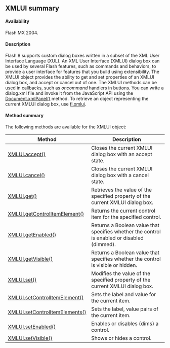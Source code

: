 ## XMLUI summary

#### Availability

Flash MX 2004.

#### Description

Flash 8 supports custom dialog boxes written in a subset of the XML User Interface Language (XUL). An XML User Interface (XMLUI) dialog box can be used by several Flash features, such as commands and behaviors, to provide a user interface for features that you build using extensibility. The XMLUI object provides the ability to get and set properties of an XMLUI dialog box, and accept or cancel out of one. The XMLUI methods can be used in callbacks, such as *oncommand* handlers in buttons.
You can write a dialog.xml file and invoke it from the JavaScript API using the [Document.xmlPanel()](../Document_object/Document6198.md) method. To retrieve an object representing the current XMLUI dialog box, use [fl.xmlui](../flash_object_(fl)/fl81.md).

#### Method summary

The following methods are available for the XMLUI object:

| **Method** | **Description** |
| --- | --- |
| [XMLUI.accept()](../XMLUI_object/XMLUI.md) | Closes the current XMLUI dialog box with an accept state. |
| [XMLUI.cancel()](../XMLUI_object/XMLUI1.md) | Closes the current XMLUI dialog box with a cancel state. |
| [XMLUI.get()](../XMLUI_object/XMLUI2.md) | Retrieves the value of the specified property of the current XMLUI dialog box. |
| [XMLUI.getControlItemElement()](../XMLUI_object/XMLUI3.md) | Returns the current control item for the specified control. |
| [XMLUI.getEnabled()](../XMLUI_object/XMLUI4.md) | Returns a Boolean value that specifies whether the control is enabled or disabled (dimmed). |
| [XMLUI.getVisible()](../XMLUI_object/XMLUI5.md) | Returns a Boolean value that specifies whether the control is visible or hidden. |
| [XMLUI.set()](../XMLUI_object/XMLUI6.md) | Modifies the value of the specified property of the current XMLUI dialog box. |
| [XMLUI.setControlItemElement()](../XMLUI_object/XMLUI7.md) | Sets the label and value for the current item. |
| [XMLUI.setControlItemElements()](../XMLUI_object/XMLUI8.md) | Sets the label, value pairs of the current item. |
| [XMLUI.setEnabled()](../XMLUI_object/XMLUI9.md) | Enables or disables (dims) a control. |
| [XMLUI.setVisible()](../XMLUI_object/XMLUI10.md) | Shows or hides a control. |
